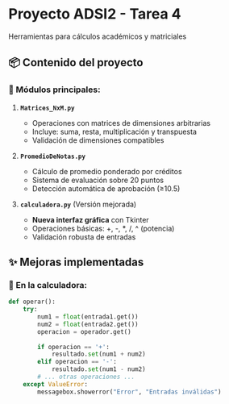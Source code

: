 # Proyecto ADSI2 - Tarea 4

Herramientas para cálculos académicos y matriciales

## 📦 Contenido del proyecto

### 🧮 Módulos principales:
1. **`Matrices_NxM.py`**  
   - Operaciones con matrices de dimensiones arbitrarias  
   - Incluye: suma, resta, multiplicación y transpuesta  
   - Validación de dimensiones compatibles  

2. **`PromedioDeNotas.py`**  
   - Cálculo de promedio ponderado por créditos  
   - Sistema de evaluación sobre 20 puntos  
   - Detección automática de aprobación (≥10.5)  

3. **`calculadora.py`** (Versión mejorada)  
   - **Nueva interfaz gráfica** con Tkinter  
   - Operaciones básicas: +, -, *, /, ^ (potencia)  
   - Validación robusta de entradas  

## ✨ Mejoras implementadas

### 🔧 En la calculadora:
```python
def operar():
    try:
        num1 = float(entrada1.get())
        num2 = float(entrada2.get())
        operacion = operador.get()
        
        if operacion == '+':
            resultado.set(num1 + num2)
        elif operacion == '-':
            resultado.set(num1 - num2)
        # ... otras operaciones ...
    except ValueError:
        messagebox.showerror("Error", "Entradas inválidas")